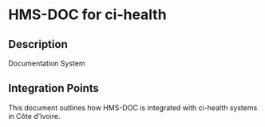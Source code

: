 # HMS-DOC for ci-health

## Description

Documentation System

## Integration Points

This document outlines how HMS-DOC is integrated with ci-health systems in Côte d'Ivoire.
